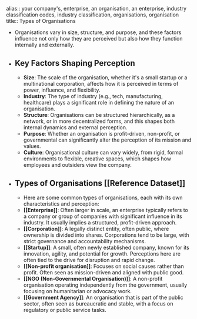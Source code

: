 alias:: your company's, enterprise, an organisation, an enterprise, industry classification codes, industry classification, organisations, organisation
title:: Types of Organisations

- Organisations vary in size, structure, and purpose, and these factors influence not only how they are perceived but also how they function internally and externally.
- ## Key Factors Shaping Perception
	- **Size**: The scale of the organisation, whether it's a small startup or a multinational corporation, affects how it is perceived in terms of power, influence, and flexibility.
	- **Industry**: The type of industry (e.g., tech, manufacturing, healthcare) plays a significant role in defining the nature of an organisation.
	- **Structure**: Organisations can be structured hierarchically, as a network, or in more decentralized forms, and this shapes both internal dynamics and external perception.
	- **Purpose**: Whether an organisation is profit-driven, non-profit, or governmental can significantly alter the perception of its mission and values.
	- **Culture**: Organisational culture can vary widely, from rigid, formal environments to flexible, creative spaces, which shapes how employees and outsiders view the company.
- ## Types of Organisations [[Reference Dataset]]
	- Here are some common types of organisations, each with its own characteristics and perception:
	- **[[Enterprise]]**: Often larger in scale, an enterprise typically refers to a company or group of companies with significant influence in its industry. It usually implies a structured, profit-driven approach.
	- **[[Corporation]]**: A legally distinct entity, often public, where ownership is divided into shares. Corporations tend to be large, with strict governance and accountability mechanisms.
	- **[[Startup]]**: A small, often newly established company, known for its innovation, agility, and potential for growth. Perceptions here are often tied to the drive for disruption and rapid change.
	- **[[Non-profit organisation]]**: Focuses on social causes rather than profit. Often seen as mission-driven and aligned with public good.
	- **[[NGO (Non-Governmental Organisation)]]**: A non-profit organisation operating independently from the government, usually focusing on humanitarian or advocacy work.
	- **[[Government Agency]]**: An organisation that is part of the public sector, often seen as bureaucratic and stable, with a focus on regulatory or public service tasks.